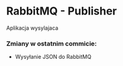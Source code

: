 # RabbitMQ - Publisher
Aplikacja wysylajaca 
### Zmiany w ostatnim commicie:
- Wysyłanie JSON do RabbitMQ